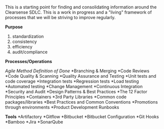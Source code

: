 This is a starting point for finding and consolidating information around the Clearsense SDLC.  This is a work in progress and a "living" framework of processes that we will be striving to improve regularly.

**Purpose**

1. standardization
2. consistency
3. efficiency
4. audit/compliance

**Processes/Operations**

*Agile Method*
  *Definition of Done*
*Branching & Merging 
*Code Reviews 
*Code Quality & Scanning 
*Quality Assurance and Testing
  *Unit tests and code coverage
  *Integration tests
  *Regression tests
  *Load testing
  *Automated testing
*Change Management 
*Continuous Integration 
*Security and Audit 
*Design Patterns & Best Practices
  *The 12 Factor Principles
  *Containers
  *3rd Party Libraries
  *Common code packages/libraries 
  *Best Practices and Common Conventions
  *Promotions through environments 
 *Product Development Runbooks
 
**Tools**
*Artifactory 
*Gitflow 
*Bitbucket 
  *Bitbucket Configuration
  *Git Hooks
*Bamboo 
*Jira 
*SonarQube 
